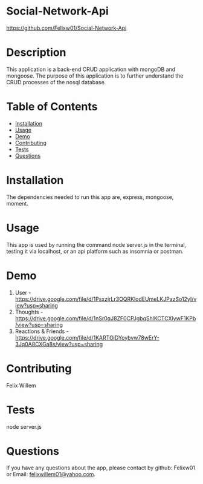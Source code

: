 
  # Social-Network-Api
  https://github.com/Felixw01/Social-Network-Api 
  # Description
  This application is a back-end CRUD application with mongoDB and mongoose. The purpose of this application is to further understand the CRUD processes of the nosql database.
  # Table of Contents
  * [Installation](#installation)
  * [Usage](#usage)
  * [Demo](#demo)
  * [Contributing](#contributing)
  * [Tests](#tests)
  * [Questions](#questions)
  # Installation
  The dependencies needed to run this app are, express, mongoose, moment.
  # Usage
  This app is used by running the command node server.js in the terminal, testing it via localhost, or an api platform such as insomnia or postman.
  # Demo
  1. User - https://drive.google.com/file/d/1PsxzjrLr3OQRKlodEUmeLKJPazSo12yI/view?usp=sharing
  2. Thoughts - https://drive.google.com/file/d/1nSr0qJ8ZF0CPJgbqShlKCTCXlywF1KPb/view?usp=sharing
  3. Reactions & Friends - https://drive.google.com/file/d/1KARTOjDYoybvw78wErY-3Jq0A8CXGa8s/view?usp=sharing
  # Contributing
  Felix Willem
  # Tests
  node server.js
  # Questions
  If you have any questions about the app, please contact by github: Felixw01 or Email: felixwillem01@yahoo.com. 
